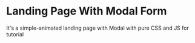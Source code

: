 # Landing Page With Modal Form
It's a simple-animated landing page with Modal with pure CSS and JS for tutorial
